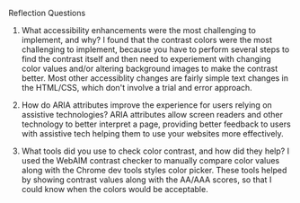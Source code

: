 Reflection Questions

1. What accessibility enhancements were the most challenging to implement, and why?
   I found that the contrast colors were the most challenging to implement, because you have to perform several steps to find the contrast itself and then need to experiement with changing color values and/or altering background images to make the contrast better. Most other accessiblity changes are fairly simple text changes in the HTML/CSS, which don't involve a trial and error approach.

2. How do ARIA attributes improve the experience for users relying on assistive technologies?
   ARIA attributes allow screen readers and other technology to better interpret a page, providing better feedback to users with assistive tech helping them to use your websites more effectively.

3. What tools did you use to check color contrast, and how did they help?
   I used the WebAIM contrast checker to manually compare color values along with the Chrome dev tools styles color picker. These tools helped by showing contrast values along with the AA/AAA scores, so that I could know when the colors would be acceptable.
